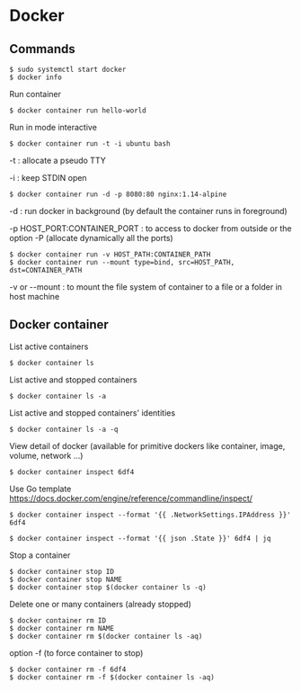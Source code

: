 # Docker

## Commands

````
$ sudo systemctl start docker
$ docker info
````

Run container

````
$ docker container run hello-world
````

Run in mode interactive

````
$ docker container run -t -i ubuntu bash
````
-t : allocate a pseudo TTY

-i : keep STDIN open



````
$ docker container run -d -p 8080:80 nginx:1.14-alpine
````

-d : run docker in background (by default the container runs in foreground)

-p HOST_PORT:CONTAINER_PORT : to access to docker from outside or the option -P (allocate dynamically all the ports)



````
$ docker container run -v HOST_PATH:CONTAINER_PATH
$ docker container run --mount type=bind, src=HOST_PATH, dst=CONTAINER_PATH

````

 -v or --mount : to mount the file system of container to a file or a folder in host machine


## Docker container


List active containers

````
$ docker container ls
````

List active and stopped containers

````
$ docker container ls -a
````

List active and stopped containers' identities

````
$ docker container ls -a -q
````

View detail of docker (available for primitive dockers like container, image, volume, network ...)
````
$ docker container inspect 6df4
````


Use Go template
https://docs.docker.com/engine/reference/commandline/inspect/
````
$ docker container inspect --format '{{ .NetworkSettings.IPAddress }}' 6df4

$ docker container inspect --format '{{ json .State }}' 6df4 | jq
````

Stop a container

````
$ docker container stop ID
$ docker container stop NAME
$ docker container stop $(docker container ls -q)
````


Delete one or many containers (already stopped)

````
$ docker container rm ID
$ docker container rm NAME
$ docker container rm $(docker container ls -aq)
````


option -f (to force container to stop)
````
$ docker container rm -f 6df4
$ docker container rm -f $(docker container ls -aq)
````

